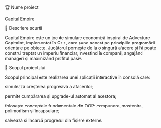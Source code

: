 🏆 Nume proiect

Capital Empire

🧩 Descriere scurtă

Capital Empire este un joc de simulare economică inspirat de Adventure Capitalist, implementat în C++, care pune accent pe principiile programării orientate pe obiecte.
Jucătorul pornește de la o singură afacere și își poate construi treptat un imperiu financiar, investind în companii, angajând manageri și maximizând profitul pasiv.

🎯 Scopul proiectului

Scopul principal este realizarea unei aplicații interactive în consolă care:

simulează creșterea progresivă a afacerilor;

permite cumpărarea și upgrade-ul automat al acestora;

folosește conceptele fundamentale din OOP: compunere, moștenire, polimorfism și încapsulare;

salvează și încarcă progresul din fișiere externe.
